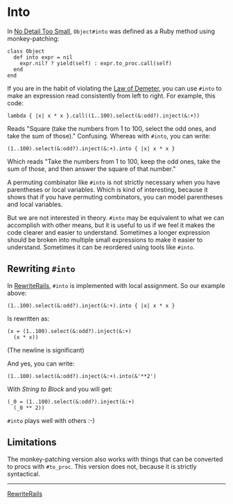 Into
===

In [No Detail Too Small](http://weblog.raganwald.com/2008/01/no-detail-too-small.html), `Object#into` was defined as a Ruby method using monkey-patching:

    class Object
      def into expr = nil
        expr.nil? ? yield(self) : expr.to_proc.call(self)
      end
    end

If you are in the habit of violating the [Law of Demeter](http://en.wikipedia.org/wiki/Law_of_Demeter), you can use `#into` to make an expression read consistently from left to right. For example, this code:

    lambda { |x| x * x }.call((1..100).select(&:odd?).inject(&:+))
	
Reads "Square (take the numbers from 1 to 100, select the odd ones, and take the sum of those)." Confusing. Whereas with `#into`, you can write:

    (1..100).select(&:odd?).inject(&:+).into { |x| x * x }

Which reads "Take the numbers from 1 to 100, keep the odd ones, take the sum of those, and then answer the square of that number."

A permuting combinator like `#into` is not strictly necessary when you have parentheses or local variables. Which is kind of interesting, because it shows that if you have permuting combinators, you can model parentheses and local variables.

But we are not interested in theory. `#into` may be equivalent to what we can accomplish with other means, but it is useful to us if we feel it makes the code clearer and easier to understand. Sometimes a longer expression should be broken into multiple small expressions to make it easier to understand. Sometimes it can be reordered using tools like `#into`.

Rewriting `#into`
---

In [RewriteRails](http://github.com/raganwald/rewrite_rails "raganwald's rewrite_rails at master - GitHub"), `#into` is implemented with local assignment. So our example above:

    (1..100).select(&:odd?).inject(&:+).into { |x| x * x }
  
Is rewritten as:

    (x = (1..100).select(&:odd?).inject(&:+)
      (x * x))

(The newline is significant)

And yes, you can write:

    (1..100).select(&:odd?).inject(&:+).into(&'**2')

With *String to Block* and you will get:

    (_0 = (1..100).select(&:odd?).inject(&:+)
      (_0 ** 2))

`#into` plays well with others :-)

Limitations
---

The monkey-patching version also works with things that can be converted to procs with `#to_proc`. This version does not, because it is strictly syntactical.

---

[RewriteRails](http://github.com/raganwald/rewrite_rails/tree/master#readme)